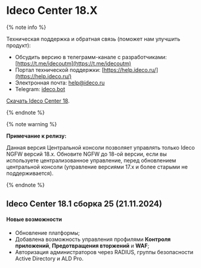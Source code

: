 # Ideco Center 18.Х

{% note info %}

Техническая поддержка и обратная связь (поможет нам улучшить продукт):
* Обсудить версию в телеграмм-канале с разработчиками: [https://t.me/idecoutm](https://t.me/idecoutm)
* Портал технической поддержки: [https://help.ideco.ru/](https://help.ideco.ru/)
* Электронная почта: help@ideco.ru
* Telegram: [ideco.bot](https://telegram.im/@ideco_support_bot)

[Скачать Ideco Center 18](https://my.ideco.ru/). 

{% endnote %}

{% note warning %}

**Примечание к релизу:**

Данная версия Центральной консоли позволяет управлять только Ideco NGFW версий 18.х. Обновите NGFW до 18-ой версии, если вы используете централизованное управление, перед обновлением центральной консоли (управление версиями 17.х и более старыми не поддерживается).

{% endnote %}

## Ideco Center 18.1 сборка 25 (21.11.2024)

#### Новые возможности

* Обновление платформы;
* Добавлена возможность управления профилями **Контроля приложений**, **Предотвращения вторжений** и **WAF**;
* Авторизация администраторов через RADIUS, группы безопасности Active Directory и ALD Pro.